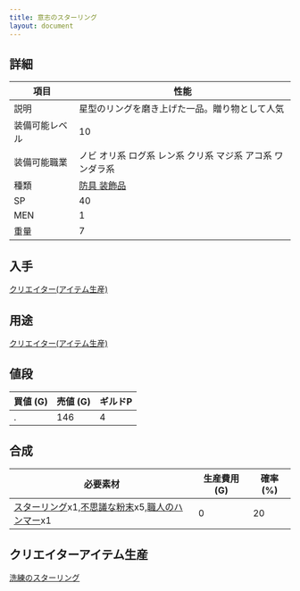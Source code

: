 ```yaml
---
title: 意志のスターリング
layout: document
---
```

## 詳細

|項目|性能|
|---|---|
|説明|星型のリングを磨き上げた一品。贈り物として人気|
|装備可能レベル|10|
|装備可能職業|ノビ オリ系 ログ系 レン系 クリ系 マジ系 アコ系 ワンダラ系|
|種類|[防具 装飾品](防具(装飾品))|
|SP|40|
|MEN|1|
|重量|7|

## 入手

[クリエイター(アイテム生産)](クリエイター(アイテム生産))

## 用途

[クリエイター(アイテム生産)](クリエイター(アイテム生産))

## 値段

|買値 (G)|売値 (G)|ギルドP|
|---|---|---|
|.|146|4|

## 合成

|必要素材|生産費用 (G)|確率 (%)|
|---|---|---|
|[スターリング](スターリング)x1,[不思議な粉末](不思議な粉末)x5,[職人のハンマー](職人のハンマー)x1|0|20|

## クリエイターアイテム生産

[洗練のスターリング](洗練のスターリング)
